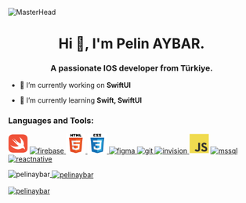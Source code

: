 ![MasterHead](https://miro.medium.com/v2/resize:fit:1400/1*xYowXd50czavosQGQ5Ndng.png)
<h1 align="center">Hi 👋, I'm Pelin AYBAR.</h1>
<h3 align="center">A passionate IOS developer from Türkiye.</h3>

- 🔭 I’m currently working on **SwiftUI**

- 🌱 I’m currently learning **Swift, SwiftUI**

<p align="left">
</p>

<h3 align="left">Languages and Tools:</h3>
<p align="left"><img src="https://raw.githubusercontent.com/devicons/devicon/master/icons/swift/swift-original.svg" alt="swift" width="40" height="40"/> <a href="https://developer.mozilla.org/en-US/docs/Web/JavaScript" target="_blank" rel="noreferrer"></a><a href="https://firebase.google.com/" target="_blank" rel="noreferrer"> <img src="https://www.vectorlogo.zone/logos/firebase/firebase-icon.svg" alt="firebase" width="40" height="40"/> </a><a href="https://www.w3.org/html/" target="_blank" rel="noreferrer"> <img src="https://raw.githubusercontent.com/devicons/devicon/master/icons/html5/html5-original-wordmark.svg" alt="html5" width="40" height="40"/> </a> <a href="https://www.w3schools.com/css/" target="_blank" rel="noreferrer"> <img src="https://raw.githubusercontent.com/devicons/devicon/master/icons/css3/css3-original-wordmark.svg" alt="css3" width="40" height="40"/> </a> <a href="https://www.figma.com/" target="_blank" rel="noreferrer"> <img src="https://www.vectorlogo.zone/logos/figma/figma-icon.svg" alt="figma" width="40" height="40"/> </a> <a href="https://git-scm.com/" target="_blank" rel="noreferrer"> <img src="https://www.vectorlogo.zone/logos/git-scm/git-scm-icon.svg" alt="git" width="40" height="40"/> </a>  <a href="https://www.invisionapp.com/" target="_blank" rel="noreferrer"> <img src="https://www.vectorlogo.zone/logos/invisionapp/invisionapp-icon.svg" alt="invision" width="40" height="40"/> </a>  <img src="https://raw.githubusercontent.com/devicons/devicon/master/icons/javascript/javascript-original.svg" alt="javascript" width="40" height="40"/> </a> <a href="https://www.microsoft.com/en-us/sql-server" target="_blank" rel="noreferrer"> <img src="https://www.svgrepo.com/show/303229/microsoft-sql-server-logo.svg" alt="mssql" width="40" height="40"/> </a> <a href="https://reactnative.dev/" target="_blank" rel="noreferrer"> <img src="https://reactnative.dev/img/header_logo.svg" alt="reactnative" width="40" height="40"/> </a> <a href="https://developer.apple.com/swift/" target="_blank" rel="noreferrer"> </p>

<p><img align="left" src="https://github-readme-stats.vercel.app/api/top-langs?username=pelinaybar&show_icons=true&locale=en&layout=compact" alt="pelinaybar" /></p>

<p>&nbsp;<img align="center" src="https://github-readme-stats.vercel.app/api?username=pelinaybar&show_icons=true&locale=en" alt="pelinaybar" /></p>

<p><img align="center" src="https://github-readme-streak-stats.herokuapp.com/?user=pelinaybar&" alt="pelinaybar" /></p>
